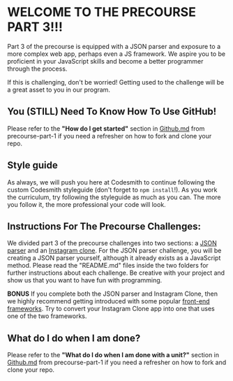 # WELCOME TO THE PRECOURSE PART 3!!!

Part 3 of the precourse is equipped with a JSON parser and exposure to a more complex web app, perhaps even a JS framework. We aspire you to be proficient in your JavaScript skills and become a better programmer through the process.

If this is challenging, don't be worried! Getting used to the challenge will be a great asset to you in our program.

## You (STILL) Need To Know How To Use GitHub!

Please refer to the **"How do I get started"** section in [Github.md](https://github.com/CodesmithLLC/precourse-part-1/blob/master/GitHub.md#how-do-i-get-started) from precourse-part-1 if you need a refresher on how to fork and clone your repo.

## Style guide

As always, we will push you here at Codesmith to continue following the custom Codesmith styleguide (don't forget to `npm install`!). As you work the curriculum, try following the styleguide as much as you can. The more you follow it, the more professional your code will look. 

## Instructions For The Precourse Challenges:

We divided part 3 of the precourse challenges into two sections: a [JSON parser](./json-parser) and an [Instagram clone](./instagram-clone). For the JSON parser challenge, you will be creating a JSON parser yourself, although it already exists as a JavaScript method. Please read the "README.md" files inside the two folders for further instructions about each challenge. Be creative with your project and show us that you want to have fun with programming.

**BONUS**
If you complete both the JSON parser and Instagram Clone, then we highly recommend getting introduced with some popular [front-end frameworks](./bonus-frameworks). Try to convert your Instagram Clone app into one that uses one of the two frameworks.

## What do I do when I am done?

Please refer to the **"What do I do when I am done with a unit?"** section in [Github.md](https://github.com/CodesmithLLC/precourse-JSFundamentals/blob/master/GitHub.md/#what-do-i-do-when-i-am-done-with-a-unit) from precourse-part-1 if you need a refresher on how to fork and clone your repo.
